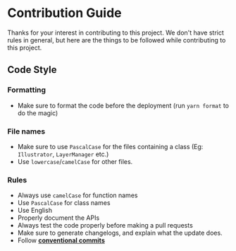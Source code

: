 # Contribution Guide

Thanks for your interest in contributing to this project. We don't have strict rules in general, but here are the things
to be followed while contributing to this project.

## Code Style

### Formatting
- Make sure to format the code before the deployment (run `yarn format` to do the magic)

### File names
- Make sure to use `PascalCase` for the files containing a class (Eg: `Illustrator`, `LayerManager` etc.)
- Use `lowercase`/`camelCase` for other files.

### Rules
- Always use `camelCase` for function names
- Use `PascalCase` for class names
- Use English
- Properly document the APIs
- Always test the code properly before making a pull requests
- Make sure to generate changelogs, and explain what the update does.
- Follow **[conventional commits](https://www.conventionalcommits.org/en/v1.0.0)**
